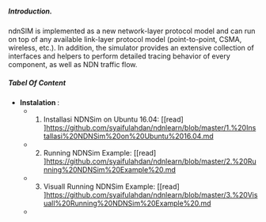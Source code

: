 ##### Introduction.

ndnSIM is implemented as a new network-layer protocol model and can run on top of any available link-layer protocol model (point-to-point, CSMA, wireless, etc.). In addition, the simulator provides an extensive collection of interfaces and helpers to perform detailed tracing behavior of every component, as well as NDN traffic flow.

##### Tabel Of Content

- <b>Instalation </b>:
   -  1. Installasi NDNSim on Ubuntu 16.04: [[read] ]https://github.com/syaifulahdan/ndnlearn/blob/master/1.%20Installasi%20NDNSim%20on%20Ubuntu%2016.04.md
   -  2. Running NDNSim Example: [[read] ]https://github.com/syaifulahdan/ndnlearn/blob/master/2.%20Running%20NDNSim%20Example%20.md
   -  3. Visuall Running NDNSim Example: [[read] ]https://github.com/syaifulahdan/ndnlearn/blob/master/3.%20Visuall%20Running%20NDNSim%20Example%20.md
   - 
